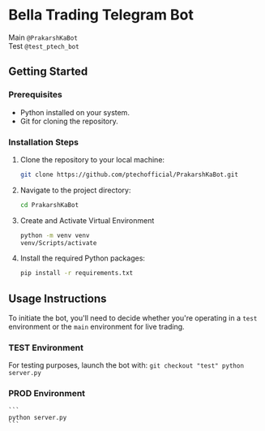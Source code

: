 # Bella Trading Telegram Bot
Main ```@PrakarshKaBot``` <br>
Test ```@test_ptech_bot```



## Getting Started

### Prerequisites

- Python installed on your system.
- Git for cloning the repository.

### Installation Steps

1. Clone the repository to your local machine:
    ```sh
    git clone https://github.com/ptechofficial/PrakarshKaBot.git
    ```

2. Navigate to the project directory:
    ```sh
    cd PrakarshKaBot
    ```
3. Create and Activate Virtual Environment
    ```sh
    python -m venv venv
    venv/Scripts/activate
    ```
4. Install the required Python packages:
    ```sh
    pip install -r requirements.txt
    ```

## Usage Instructions

To initiate the bot, you'll need to decide whether you're operating in a `test` environment or the `main` environment for live trading.

### TEST Environment

For testing purposes, launch the bot with:
    ```
    git checkout "test"
    python server.py
    ```

### PROD Environment

    ```
    python server.py
    ```

